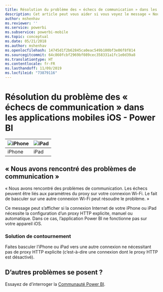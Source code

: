 ```yaml
---
title: Résolution du problème des « échecs de communication » dans les applications mobiles iOS - Power BI
description: Cet article peut vous aider si vous voyez le message « Nous avons rencontré des problèmes de communication. Les échecs peuvent être liés aux paramètres du proxy sur votre connexion Wi-Fi. »
author: mshenhav
ms.reviewer: ''
ms.service: powerbi
ms.subservice: powerbi-mobile
ms.topic: conceptual
ms.date: 05/21/2018
ms.author: mshenhav
ms.openlocfilehash: 14745d1f2b62845ca0eac549b100bf3e06f8f814
ms.sourcegitcommit: 64c860fcbf2969bf089cec358331a1fc1e0d39a8
ms.translationtype: HT
ms.contentlocale: fr-FR
ms.lasthandoff: 11/09/2019
ms.locfileid: "73879116"
---
```

# <a name="fixing-communication-failures-in-ios-mobile-apps---power-bi"></a>Résolution du problème des « échecs de communication » dans les applications mobiles iOS - Power BI

| ![iPhone](./media/mobile-known-issues-with-the-iphone-app/iphone-logo-50-px.png) | ![iPad](./media/mobile-known-issues-with-the-iphone-app/ipad-logo-50-px.png) |
|:--- |:--- |
| iPhone |iPad |

## <a name="we-encountered-communication-failures"></a>« Nous avons rencontré des problèmes de communication »
« Nous avons rencontré des problèmes de communication. Les échecs peuvent être liés aux paramètres du proxy sur votre connexion Wi-Fi. Le fait de basculer sur une autre connexion Wi-Fi peut résoudre le problème. »

Ce message peut s’afficher si la connexion Internet de votre iPhone ou iPad nécessite la configuration d’un proxy HTTP explicite, manuel ou automatique. Dans ce cas, l’application Power BI ne fonctionne pas sur votre appareil iOS.

### <a name="workaround"></a>Solution de contournement
Faites basculer l’iPhone ou iPad vers une autre connexion ne nécessitant pas de proxy HTTP explicite (c’est-à-dire une connexion dont le proxy HTTP est désactivé).

## <a name="other-issues"></a>D’autres problèmes se posent ?
Essayez de d’interroger la [Communauté Power BI](https://community.powerbi.com/).

